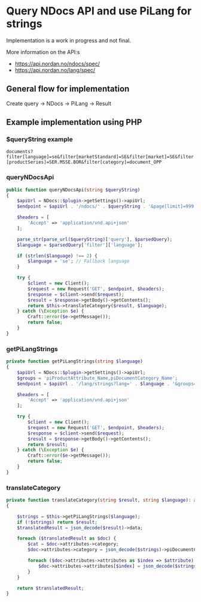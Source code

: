 # Query NDocs API and use PiLang for strings

Implementation is a work in progress and not final.

More information on the API:s
- https://api.nordan.no/ndocs/spec/
- https://api.nordan.no/lang/spec/

## General flow for implementation

Create query -> NDocs -> PiLang -> Result

## Example implementation using PHP

### $queryString example
`documents?filter[language]=se&filter[marketStandard]=SE&filter[market]=SE&filter[productSeries]=SER.MSSE.BOR&filter[category]=document_OPP`

### queryNDocsApi

```php
public function queryNDocsApi(string $queryString)
{
    $apiUrl = NDocs::$plugin->getSettings()->apiUrl;
    $endpoint = $apiUrl . '/ndocs/' . $queryString . '&page[limit]=999';

    $headers = [
        'Accept' => 'application/vnd.api+json'
    ];

    parse_str(parse_url($queryString)['query'], $parsedQuery);
    $language = $parsedQuery['filter']['language'];

    if (strlen($language) !== 2) {
        $language = 'se'; // Fallback language
    }

    try {
        $client = new Client();
        $request = new Request('GET', $endpoint, $headers);
        $response = $client->send($request);
        $result = $response->getBody()->getContents();
        return $this->translateCategory($result, $language);
    } catch (\Exception $e) {
        Craft::error($e->getMessage());
        return false;
    }
}
```

### getPiLangStrings 

```php
private function getPiLangStrings(string $language)
{
    $apiUrl = NDocs::$plugin->getSettings()->apiUrl;
    $groups = 'piProductAttribute_Name,piDocumentCategory_Name';
    $endpoint = $apiUrl . '/lang/strings?lang=' . $language . '&groups=' . $groups;

    $headers = [
        'Accept' => 'application/vnd.api+json'
    ];

    try {
        $client = new Client();
        $request = new Request('GET', $endpoint, $headers);
        $response = $client->send($request);
        $result = $response->getBody()->getContents();
        return $result;
    } catch (\Exception $e) {
        Craft::error($e->getMessage());
        return false;
    }
}
```

### translateCategory

```php
private function translateCategory(string $result, string $language): array
{

    $strings = $this->getPiLangStrings($language);
    if (!$strings) return $result;
    $translatedResult = json_decode($result)->data;

    foreach ($translatedResult as $doc) {
        $cat = $doc->attributes->category;
        $doc->attributes->category = json_decode($strings)->piDocumentCategory_Name->$cat;

        foreach ($doc->attributes->attributes as $index => $attribute) {
            $doc->attributes->attributes[$index] = json_decode($strings)->piProductAttribute_Name->$attribute;
        }
    }

    return $translatedResult;
}
```

